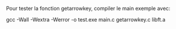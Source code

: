 Pour tester la fonction getarrowkey, compiler le main exemple avec:

gcc -Wall -Wextra -Werror -o test.exe main.c getarrowkey.c libft.a
